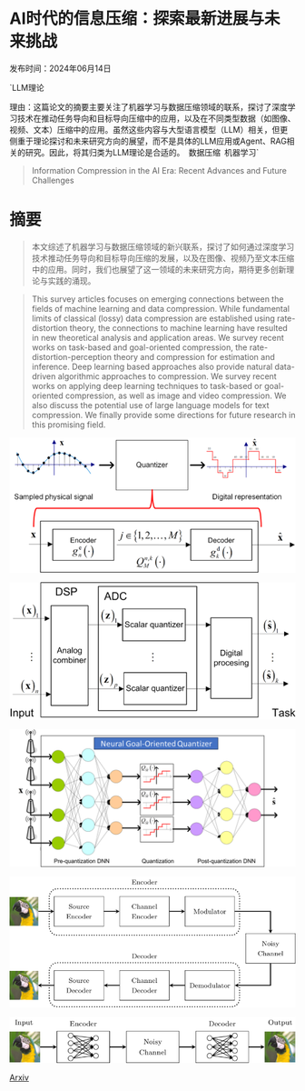 # AI时代的信息压缩：探索最新进展与未来挑战

发布时间：2024年06月14日

`LLM理论

理由：这篇论文的摘要主要关注了机器学习与数据压缩领域的联系，探讨了深度学习技术在推动任务导向和目标导向压缩中的应用，以及在不同类型数据（如图像、视频、文本）压缩中的应用。虽然这些内容与大型语言模型（LLM）相关，但更侧重于理论探讨和未来研究方向的展望，而不是具体的LLM应用或Agent、RAG相关的研究。因此，将其归类为LLM理论是合适的。` `数据压缩` `机器学习`

> Information Compression in the AI Era: Recent Advances and Future Challenges

# 摘要

> 本文综述了机器学习与数据压缩领域的新兴联系，探讨了如何通过深度学习技术推动任务导向和目标导向压缩的发展，以及在图像、视频乃至文本压缩中的应用。同时，我们也展望了这一领域的未来研究方向，期待更多创新理论与实践的涌现。

> This survey articles focuses on emerging connections between the fields of machine learning and data compression. While fundamental limits of classical (lossy) data compression are established using rate-distortion theory, the connections to machine learning have resulted in new theoretical analysis and application areas. We survey recent works on task-based and goal-oriented compression, the rate-distortion-perception theory and compression for estimation and inference. Deep learning based approaches also provide natural data-driven algorithmic approaches to compression. We survey recent works on applying deep learning techniques to task-based or goal-oriented compression, as well as image and video compression. We also discuss the potential use of large language models for text compression. We finally provide some directions for future research in this promising field.

![AI时代的信息压缩：探索最新进展与未来挑战](../../../paper_images/2406.10036/Quantizer1.png)

![AI时代的信息压缩：探索最新进展与未来挑战](../../../paper_images/2406.10036/HybridSystem2.png)

![AI时代的信息压缩：探索最新进展与未来挑战](../../../paper_images/2406.10036/HybridDNN2.png)

![AI时代的信息压缩：探索最新进展与未来挑战](../../../paper_images/2406.10036/x1.png)

![AI时代的信息压缩：探索最新进展与未来挑战](../../../paper_images/2406.10036/x2.png)

[Arxiv](https://arxiv.org/abs/2406.10036)